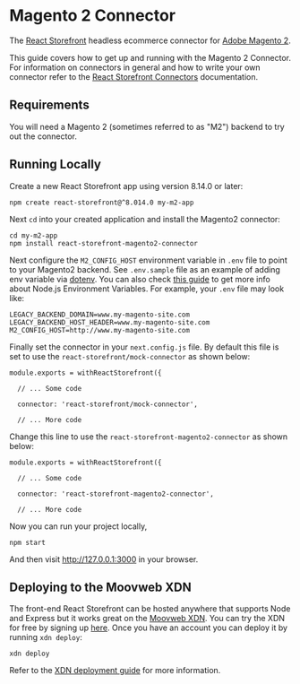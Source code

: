 # Magento 2 Connector

The [React Storefront](https://github.com/storefront-foundation/react-storefront) headless ecommerce connector for [Adobe Magento 2](https://devdocs.magento.com/guides/v2.3/graphql/). 

This guide covers how to get up and running with the Magento 2 Connector. For information on connectors in general and how to write your own connector refer to the [React Storefront Connectors](https://docs.reactstorefront.io/guides/connectors) documentation.

## Requirements

You will need a Magento 2 (sometimes referred to as "M2") backend to try out the connector. 

## Running Locally

Create a new React Storefront app using version 8.14.0 or later:

```
npm create react-storefront@^8.014.0 my-m2-app
```

Next `cd` into your created application and install the Magento2 connector:

```
cd my-m2-app
npm install react-storefront-magento2-connector
```

Next configure the `M2_CONFIG_HOST` environment variable in `.env` file to point to your Magento2 backend. See `.env.sample` file as an example of adding env variable via [dotenv](https://www.npmjs.com/package/dotenv). You can also check [this guide](https://www.twilio.com/blog/working-with-environment-variables-in-node-js-html) to get more info about Node.js Environment Variables. For example, your `.env` file may look like:

```
LEGACY_BACKEND_DOMAIN=www.my-magento-site.com
LEGACY_BACKEND_HOST_HEADER=www.my-magento-site.com
M2_CONFIG_HOST=http://www.my-magento-site.com
```

Finally set the connector in your `next.config.js` file. By default this file is set to use the `react-storefront/mock-connector` as shown below:

```
module.exports = withReactStorefront({

  // ... Some code
  
  connector: 'react-storefront/mock-connector',

  // ... More code
```

Change this line to use the `react-storefront-magento2-connector` as shown below:

```
module.exports = withReactStorefront({

  // ... Some code
  
  connector: 'react-storefront-magento2-connector',

  // ... More code
```

Now you can run your project locally,

```
npm start
```

And then visit http://127.0.0.1:3000 in your browser.

## Deploying to the Moovweb XDN

The front-end React Storefront can be hosted anywhere that supports Node and Express but it works great on the [Moovweb XDN](https://www.moovweb.com/). You can try the XDN for free by signing up [here](https://moovweb.app/signup?redirectTo=/). Once you have an account you can deploy it by running `xdn deploy`:

```
xdn deploy
```

Refer to the [XDN deployment guide](https://developer.moovweb.com/guides/deploying) for more information.




